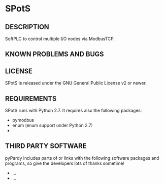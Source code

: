 SPotS
=====

DESCRIPTION
-----------
SoftPLC to control multiple I/O nodes via ModbusTCP.


KNOWN PROBLEMS AND BUGS
-----------------------


LICENSE
-------
SPotS is released under the GNU General Public License v2 or newer.


REQUIREMENTS
------------
SPotS runs with Python 2.7. It requires also the following packages:

* pymodbus
* enum (enum support under Python 2.7)
* 


THIRD PARTY SOFTWARE
--------------------
pyPardy includes parts of or links with the following software packages and 
programs, so give the developers lots of thanks sometime! 

* ...
* ...
